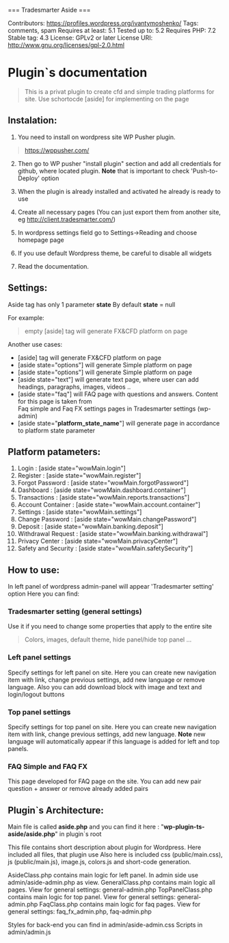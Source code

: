 === Tradesmarter Aside ===

Contributors: https://profiles.wordpress.org/ivantymoshenko/
Tags: comments, spam
Requires at least: 5.1
Tested up to: 5.2
Requires PHP: 7.2
Stable tag: 4.3
License: GPLv2 or later
License URI: http://www.gnu.org/licenses/gpl-2.0.html

# Plugin`s documentation
 
> This is a privat plugin to create cfd and simple trading platforms for site.
> Use schortocde [aside] for implementing on the page

## Instalation: 

1. You need to install on wordpress site WP Pusher plugin. 
> https://wppusher.com/

2. Then go to WP pusher "install plugin" section and add all credentials for github, 
where located plugin. **Note** that is important to check 'Push-to-Deploy' option

3. When the plugin is already installed and activated he already is ready to use

4. Create all necessary pages (You can just export them from another site, eg http://client.tradesmarter.com/)

5. In wordpress settings field go to Settings->Reading and choose homepage page

6. If you use default Wordpress theme, be careful to disable all widgets

7. Read the documentation.

## Settings:

Aside tag has only 1 parameter **state**
By default **state** = null 

For example: 

> empty [aside] tag will generate FX&CFD platform on page 

Another use cases: 

- [aside] tag will generate FX&CFD platform on page 
- [aside state="options"] will generate Simple platform on page 
- [aside state="options"] will generate Simple platform on page 
- [aside state="text"] will generate text page, where user can add headings, paragraphs, images, videos ..
- [aside state="faq"] will FAQ page with questions and answers. Content for this page is taken from  
Faq simple and Faq FX settings pages in Tradesmarter settings (wp-admin)
- [aside state="__platform_state_name__"] will generate page in accordance to platform state parameter

## Platform patameters: 

1. Login : [aside state="wowMain.login"]
2. Register : [aside state="wowMain.register"]
3. Forgot Password : [aside state="wowMain.forgotPassword"]
4. Dashboard : [aside state="wowMain.dashboard.container"]
5. Transactions : [aside state="wowMain.reports.transactions"]
6. Account Container : [aside state="wowMain.account.container"]
7. Settings : [aside state="wowMain.settings"]
8. Change Password : [aside state="wowMain.changePassword"]
9. Deposit : [aside state="wowMain.banking.deposit"]
10. Withdrawal Request : [aside state="wowMain.banking.withdrawal"]
11. Privacy Center : [aside state="wowMain.privacyCenter"]
12. Safety and Security : [aside state="wowMain.safetySecurity"]

## How to use: 

In left panel of wordpress admin-panel will appear 'Tradesmarter setting' option 
Here you can find: 

### Tradesmarter setting (general settings) 

Use it if you need to change some properties that apply to the entire site

> Colors, images, default theme, hide panel/hide top panel ... 

### Left panel settings 

Specify settings for left panel on site. 
Here you can create new navigation item with link, change previous settings, add new language 
or remove language. Also you can add download block with image and text and login/logout buttons

### Top panel settings 

Specify settings for top panel on site. 
Here you can create new navigation item with link, change previous settings, add new language.
**Note** new language will automatically appear if this language is added for left and top panels.

### FAQ Simple and FAQ FX 

This page developed for FAQ page on the site. You can add new pair question + answer or remove already added pairs

## Plugin`s Architecture: 

Main file is called **aside.php** and you can find it here : "__wp-plugin-ts-aside/aside.php__" in plugin`s root

This file contains short description about plugin for Wordpress. Here included all files, that plugin use
Also here is included css (public/main.css), js (public/main.js), image.js, colors.js and short-code generation.


AsideClass.php contains main logic for left panel. In admin side use admin/aside-admin.php as view. 
GeneralClass.php contains main logic all pages. View for general settings: general-admin.php
TopPanelClass.php contains main logic for top panel. View for general settings: general-admin.php
FaqClass.php contains main logic for faq pages. View for general settings: faq_fx_admin.php, faq-admin.php

Styles for back-end you can find in admin/aside-admin.css
Scripts in admin/admin.js

